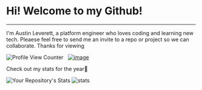 # Hi! Welcome to my Github!
---
I'm Austin Leverett, a platform engineer who loves coding and learning new tech. 
Pleaese feel free to send me an invite to a repo or project so we can collaborate. Thanks for viewing

![Profile View Counter](https://komarev.com/ghpvc/?username=miliaus)&nbsp;&nbsp; 
[![image](https://img.shields.io/badge/LinkedIn-0077B5?style=for-the-badge&logo=linkedin&logoColor=white)](https://www.linkedin.com/in/all09/) 

Check out my stats for the year:rocket:

![Your Repository's Stats](https://github-readme-stats.vercel.app/api?username=miliaus&show_icons=true) 
![stats](https://github-readme-stats.vercel.app/api/top-langs/?username=miliaus)


